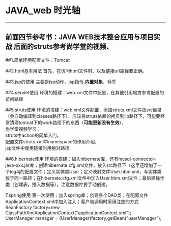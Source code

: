 ﻿JAVA_web 时光轴
=========
---
前面四节参考书：JAVA WEB技术整合应用与项目实战
后面的struts参考尚学堂的视频、
---

##1.简单环境配置文件：Tomcat

##2.html基本用法
首先，在访问html文件时、以及链接url路径要正确。

##3.jsp的使用
主要是jsp动作，jsp指令,**内置对象**，标签

##4.servlet使用
环境的搭建：web.xml文件中配置，在其他引用地方参考配置的访问路径

##5.struts使用
环境的搭建：web.xml文件配置，添加struts.xml文件放src目录（会自动编译到classes路径下），应该将struts依赖的拷贝到lib路径下，可能要经常清理tomcat下的work路径下的东西（**可能更新没有生效**）。  
尚学堂视频学习：   
struts中action的简单入门，  
配置文件struts.xml中namespace的作用介绍，  
jsp文件中使用链接时用绝对路径

##6.hibernate使用
环境的搭建：加入hibernate库，还有mysql-connector-java-xxx.jar库；创建hibernate.cfg.xml文件，放入src路径下（这里还增加了一个log4j的配置文件；定义实体类User；定义映射文件User.hbm.xml，与实体类放于同一路径；在hibernate.cfg.xml文件中加入User.hbm.xml文件；最后建操作类（创建表，插入数据等），注意数据库要手动创建。

7.spring使用
第一次使用：加入spring库；创建各个DAO类；在配置文件ApplicationContext.xml中加入注入；客户端调用时采用注放的方式  
BeanFactory factory=new ClassPathXmlApplicationContext("applicationContext.xml");  
UserManager manager = (UserManager)factory.getBean("userManager");
